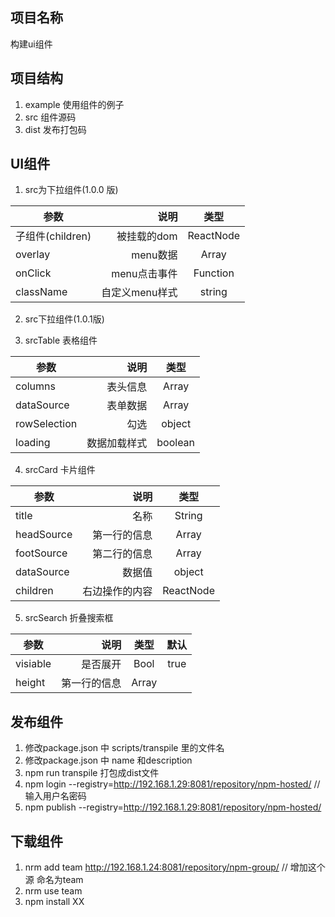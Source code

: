 ## 项目名称
  构建ui组件

## 项目结构
  1. example 使用组件的例子
  2. src 组件源码
  3. dist 发布打包码

## UI组件
  1. src为下拉组件(1.0.0 版)

| 参数        | 说明    |  类型  |
| --------   | -----:   | :----: |
| 子组件(children) |  被挂载的dom     |   ReactNode    |
| overlay        |  menu数据    |    Array   |
| onClick        |  menu点击事件   |  Function     |
| className      |  自定义menu样式     |   string    |

  2. src下拉组件(1.0.1版)

  3. srcTable 表格组件

| 参数        | 说明    |  类型  |
| --------   | -----:   | :----: |
| columns     |  表头信息     |   Array    |
| dataSource  |  表单数据    |    Array   |
| rowSelection |  勾选        |  object     |
| loading     |  数据加载样式     |   boolean    |

  4. srcCard 卡片组件

| 参数        | 说明    |  类型  |
| --------   | -----:   | :----: |
| title     |  名称     |    String    |
| headSource  |  第一行的信息    |    Array   |
| footSource |  第二行的信息       |  Array     |
| dataSource     |  数据值     |   object    |
| children     |  右边操作的内容     |   ReactNode   |

  5. srcSearch 折叠搜索框

| 参数        | 说明    |  类型  | 默认 |
| --------   | -----:   | :----: | :----: |
| visiable   |  是否展开     |    Bool    |  true |
| height  |  第一行的信息    |    Array   |

##  发布组件
 1. 修改package.json 中 scripts/transpile 里的文件名
 2. 修改package.json 中 name 和description 
 3. npm run transpile  打包成dist文件
 4. npm login --registry=http://192.168.1.29:8081/repository/npm-hosted/   // 输入用户名密码
 5. npm publish --registry=http://192.168.1.29:8081/repository/npm-hosted/ 

## 下载组件
1. nrm add team http://192.168.1.24:8081/repository/npm-group/  // 增加这个源 命名为team
2. nrm use team  
3. npm install XX

